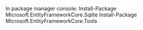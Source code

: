 
In package manager console:
Install-Package Microsoft.EntityFrameworkCore.Sqlite
Install-Package Microsoft.EntityFrameworkCore.Tools

